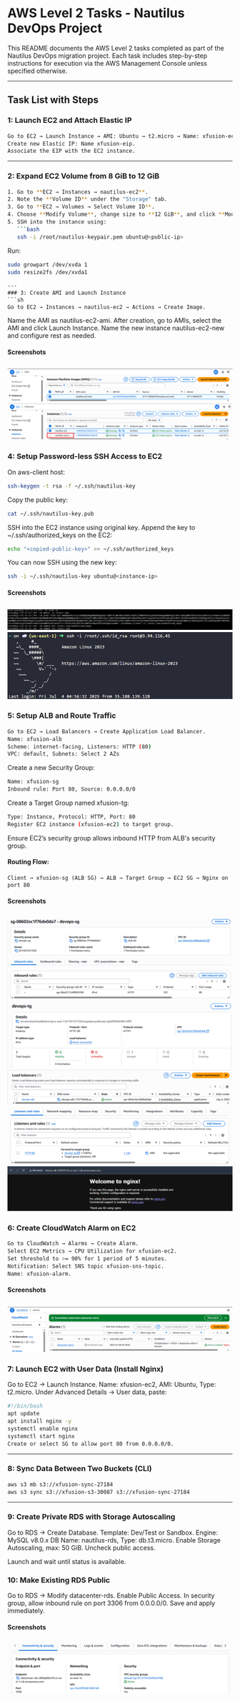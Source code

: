 # AWS Level 2 Tasks - Nautilus DevOps Project

This README documents the AWS Level 2 tasks completed as part of the Nautilus DevOps migration project. Each task includes step-by-step instructions for execution via the AWS Management Console unless specified otherwise.

---

## Task List with Steps

### 1: Launch EC2 and Attach Elastic IP
```sh
Go to EC2 → Launch Instance → AMI: Ubuntu → t2.micro → Name: xfusion-ec2.
Create new Elastic IP: Name xfusion-eip.
Associate the EIP with the EC2 instance.
```
---
### 2: Expand EC2 Volume from 8 GiB to 12 GiB
```sh
1. Go to **EC2 → Instances → nautilus-ec2**.
2. Note the **Volume ID** under the "Storage" tab.
3. Go to **EC2 → Volumes → Select Volume ID**.
4. Choose **Modify Volume**, change size to **12 GiB**, and click **Modify**.
5. SSH into the instance using:
   ```bash
   ssh -i /root/nautilus-keypair.pem ubuntu@<public-ip>
   ```
Run:
```bash
sudo growpart /dev/xvda 1
sudo resize2fs /dev/xvda1
```
```
---
### 3: Create AMI and Launch Instance
```sh
Go to EC2 → Instances → nautilus-ec2 → Actions → Create Image.
```
Name the AMI as nautilus-ec2-ami.
After creation, go to AMIs, select the AMI and click Launch Instance.
Name the new instance nautilus-ec2-new and configure rest as needed.

#### Screenshots
![Screenshots](Screenshots/3.png)
![Screenshots](Screenshots/3-1.png)
---
### 4: Setup Password-less SSH Access to EC2
On aws-client host:

```bash
ssh-keygen -t rsa -f ~/.ssh/nautilus-key
```
Copy the public key:

```bash
cat ~/.ssh/nautilus-key.pub
```
SSH into the EC2 instance using original key.
Append the key to ~/.ssh/authorized_keys on the EC2:

```bash
echo "<copied-public-key>" >> ~/.ssh/authorized_keys
```
You can now SSH using the new key:
```bash
ssh -i ~/.ssh/nautilus-key ubuntu@<instance-ip>
```
#### Screenshots
![Screenshots](Screenshots/4.png)
![Screenshots](Screenshots/4-1.png)
---
### 5: Setup ALB and Route Traffic
```sh
Go to EC2 → Load Balancers → Create Application Load Balancer.
Name: xfusion-alb
Scheme: internet-facing, Listeners: HTTP (80)
VPC: default, Subnets: Select 2 AZs
```
Create a new Security Group:
```sh
Name: xfusion-sg
Inbound rule: Port 80, Source: 0.0.0.0/0
```
Create a Target Group named xfusion-tg:
```sh
Type: Instance, Protocol: HTTP, Port: 80
Register EC2 instance (xfusion-ec2) to target group.
```
Ensure EC2’s security group allows inbound HTTP from ALB's security group.

#### Routing Flow:
```vbnet
Client → xfusion-sg (ALB SG) → ALB → Target Group → EC2 SG → Nginx on port 80
```
#### Screenshots
![Screenshot](Screenshots/5.png)
![](Screenshots/5-1.png)
![](Screenshots/5-2.png)
![](Screenshots/5-3.png)
![](Screenshots/5-4.png)
---
### 6: Create CloudWatch Alarm on EC2
```sh
Go to CloudWatch → Alarms → Create Alarm.
Select EC2 Metrics → CPU Utilization for xfusion-ec2.
Set threshold to >= 90% for 1 period of 5 minutes.
Notification: Select SNS topic xfusion-sns-topic.
Name: xfusion-alarm.
```
#### Screenshots
![Screenshot](Screenshots/6.png)
---
### 7: Launch EC2 with User Data (Install Nginx)
Go to EC2 → Launch Instance.
Name: xfusion-ec2, AMI: Ubuntu, Type: t2.micro.
Under Advanced Details → User data, paste:

```bash
#!/bin/bash
apt update
apt install nginx -y
systemctl enable nginx
systemctl start nginx
Create or select SG to allow port 80 from 0.0.0.0/0.
```
---
### 8: Sync Data Between Two Buckets (CLI)
```bash
aws s3 mb s3://xfusion-sync-27184
aws s3 sync s3://xfusion-s3-30087 s3://xfusion-sync-27184
```
---
### 9: Create Private RDS with Storage Autoscaling
Go to RDS → Create Database.
Template: Dev/Test or Sandbox.
Engine: MySQL v8.0.x
DB Name: nautilus-rds, Type: db.t3.micro.
Enable Storage Autoscaling, max: 50 GiB.
Uncheck public access.

Launch and wait until status is available.

### 10: Make Existing RDS Public
Go to RDS → Modify datacenter-rds.
Enable Public Access.
In security group, allow inbound rule on port 3306 from 0.0.0.0/0.
Save and apply immediately.
#### Screenshots
![Screenshots](Screenshots/10.png)
